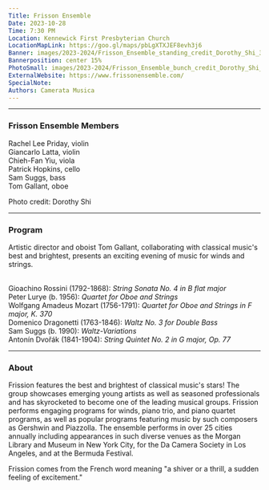 ```yaml
---
Title: Frisson Ensemble
Date: 2023-10-28
Time: 7:30 PM
Location: Kennewick First Presbyterian Church
LocationMapLink: https://goo.gl/maps/pbLgXTXJEF8evh3j6
Banner: images/2023-2024/Frisson_Ensemble_standing_credit_Dorothy_Shi_3x2_1920.jpg
Bannerposition: center 15%
PhotoSmall: images/2023-2024/Frisson_Ensemble_bunch_credit_Dorothy_Shi_4x3_400.jpg
ExternalWebsite: https://www.frissonensemble.com/
SpecialNote:
Authors: Camerata Musica
---
```


---
### Frisson Ensemble Members

Rachel Lee Priday, violin<br/>
Giancarlo Latta, violin<br/>
Chieh-Fan Yiu, viola<br/>
Patrick Hopkins, cello<br/>
Sam Suggs, bass<br/>
Tom Gallant, oboe<br/>

Photo credit: Dorothy Shi

---

### Program


Artistic director and oboist Tom Gallant, collaborating with classical music's best and brightest, presents an exciting evening of music for winds and strings.  
<br/>


Gioachino Rossini (1792-1868):  *String Sonata No. 4 in B flat major* <br/>
Peter Lurye (b. 1956):  *Quartet for Oboe and Strings* <br/>
Wolfgang Amadeus Mozart (1756-1791):  *Quartet for Oboe and Strings in F major, K. 370* <br/>
Domenico Dragonetti (1763-1846):  *Waltz No. 3 for Double Bass* <br/>
Sam Suggs (b. 1990):  *Waltz-Variations* <br/>
Antonín Dvořák (1841-1904):  *String Quintet No. 2 in G major, Op. 77* <br/>

---

### About

Frission features the best and brightest of classical music's stars!  The group showcases emerging young artists as well as seasoned professionals and has skyrocketed to become one of the leading musical groups.  Frission performs engaging programs for winds, piano trio, and piano quartet programs, as well as popular programs featuring music by such composers as Gershwin and Piazzolla.  The ensemble performs in over 25 cities annually including appearances in such diverse venues as the Morgan Library and Museum in New York City, for the Da Camera Society in Los Angeles, and at the Bermuda Festival.

Frission comes from the French word meaning "a shiver or a thrill, a sudden feeling of excitement."


